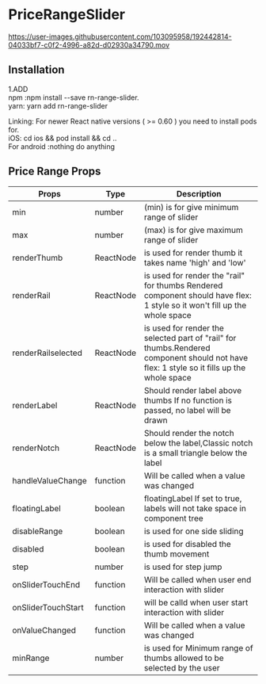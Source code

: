 # PriceRangeSlider

https://user-images.githubusercontent.com/103095958/192442814-04033bf7-c0f2-4996-a82d-d02930a34790.mov



## Installation

1.ADD  
 npm :npm install --save rn-range-slider.  
 yarn: yarn add rn-range-slider

 Linking:
  For newer React native versions ( >= 0.60 )
   you need to install pods for.  
    iOS: cd ios && pod install && cd ..   
     For android :nothing do anything

   
 
 
 ## Price Range Props
| Props             | Type                         | Description                            |
| ----------------- | ---------------------------- | --------------------------- 
| min |number|(min) is for give minimum range of slider|
| max |number|(max) is for give maximum range of slider|
| renderThumb|ReactNode| is used for render thumb it takes name 'high' and 'low'|
| renderRail|ReactNode| is used for render the "rail" for thumbs Rendered component should have flex: 1 style so it won't fill up the whole space|
| renderRailselected|ReactNode|is used for render the selected part of "rail" for thumbs.Rendered component should not have flex: 1 style so it fills up the whole space|
| renderLabel|ReactNode|Should render label above thumbs If no function is passed, no label will be drawn|
| renderNotch|ReactNode|Should render the notch below the label,Classic notch is a small triangle below the label|
| handleValueChange|function|Will be called when a value was changed|
| floatingLabel|boolean| floatingLabel If set to true, labels will not take space in component tree|
| disableRange|boolean| is used for one side sliding|
| disabled|boolean| is used for disabled the thumb movement|
| step|number|is used for step jump|
| onSliderTouchEnd|function|Will be called when user end interaction with slider|
| onSliderTouchStart|function|will be calld when user start interaction with slider|
| onValueChanged|function|Will be called when a value was changed|
| minRange|number|is used for Minimum range of thumbs allowed to be selected by the user|



 
